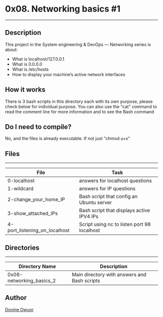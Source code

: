 # 0x08. Networking basics #1
---
## Description

This project in the System engineering & DevOps ― Networking  series is about:
* What is localhost/127.0.0.1
* What is 0.0.0.0
* What is /etc/hosts
* How to display your machine’s active network interfaces

## How it works
There is 3 bash scripts in this directory each with its own purpose, please check below for individual purpose. You can also use the "cat" command to read the comment line for more information and to see the Bash command

## Do I need to compile?
No, and the files is already executable. If not just "chmod u+x"

## Files
---
File|Task
---|---
0-localhost | answers for localhost questions
1-wildcard | answers for IP questions
2-change_your_home_IP | Bash script that config an Ubuntu server
3-show_attached_IPs | Bash script that displays active IPV4 IPs
4-port_listening_on_localhost | Script using nc to listen port 98 localhost

## Directories
---
Directory Name | Description
---|---
0x08-networking_basics_2 | Main directory with answers and Bash scripts

## Author
[Dovine Owuor](https://linkedin.com/in/dovine-owuor)